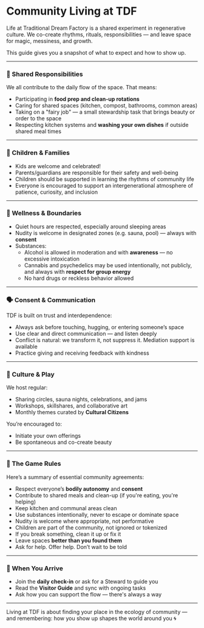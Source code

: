 # Community Living at TDF

Life at Traditional Dream Factory is a shared experiment in regenerative culture. We co-create rhythms, rituals, responsibilities — and leave space for magic, messiness, and growth.

This guide gives you a snapshot of what to expect and how to show up.

---

### 🧼 Shared Responsibilities
We all contribute to the daily flow of the space. That means:
- Participating in **food prep and clean-up rotations**
- Caring for shared spaces (kitchen, compost, bathrooms, common areas)
- Taking on a "fairy job" — a small stewardship task that brings beauty or order to the space
- Respecting kitchen systems and **washing your own dishes** if outside shared meal times

---

### 🧒 Children & Families
- Kids are welcome and celebrated!
- Parents/guardians are responsible for their safety and well-being
- Children should be supported in learning the rhythms of community life
- Everyone is encouraged to support an intergenerational atmosphere of patience, curiosity, and inclusion

---

### 🧘 Wellness & Boundaries
- Quiet hours are respected, especially around sleeping areas
- Nudity is welcome in designated zones (e.g. sauna, pool) — always with **consent**
- Substances:
  - Alcohol is allowed in moderation and with **awareness** — no excessive intoxication
  - Cannabis and psychedelics may be used intentionally, not publicly, and always with **respect for group energy**
  - No hard drugs or reckless behavior allowed

---

### 🗣 Consent & Communication
TDF is built on trust and interdependence:
- Always ask before touching, hugging, or entering someone’s space
- Use clear and direct communication — and listen deeply
- Conflict is natural: we transform it, not suppress it. Mediation support is available
- Practice giving and receiving feedback with kindness

---

### 🎨 Culture & Play
We host regular:
- Sharing circles, sauna nights, celebrations, and jams
- Workshops, skillshares, and collaborative art
- Monthly themes curated by **Cultural Citizens**

You’re encouraged to:
- Initiate your own offerings
- Be spontaneous and co-create beauty

---

### 📖 The Game Rules
Here’s a summary of essential community agreements:
- Respect everyone’s **bodily autonomy** and **consent**
- Contribute to shared meals and clean-up (if you're eating, you're helping)
- Keep kitchen and communal areas clean
- Use substances intentionally, never to escape or dominate space
- Nudity is welcome where appropriate, not performative
- Children are part of the community, not ignored or tokenized
- If you break something, clean it up or fix it
- Leave spaces **better than you found them**
- Ask for help. Offer help. Don’t wait to be told

---

### 🧳 When You Arrive
- Join the **daily check-in** or ask for a Steward to guide you
- Read the **Visitor Guide** and sync with ongoing tasks
- Ask how you can support the flow — there's always a way

---

Living at TDF is about finding your place in the ecology of community — and remembering: how you show up shapes the world around you 🌀

